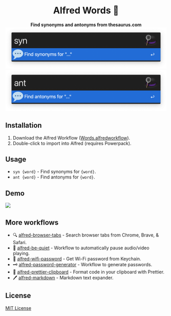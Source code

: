 <div align="center">
  <h1>Alfred Words 💬</h1>
</div>

<p align="center">
  <strong>Find synonyms and antonyms from thesaurus.com</strong></br>
  <img src="./assets/syn.png" width="530">
  <img src="./assets/ant.png" width="530">
</p>

## Installation

1. Download the Alfred Workflow ([Words.alfredworkflow](https://github.com/epilande/alfred-words/releases/latest/download/Words.alfredworkflow)).
1. Double-click to import into Alfred (requires Powerpack).

## Usage

- `syn {word}` - Find synonyms for `{word}`.
- `ant {word}` - Find antonyms for `{word}`.

## Demo

<img src="./assets/demo.gif" width="600">

## More workflows

- 🔍 [alfred-browser-tabs](https://github.com/epilande/alfred-browser-tabs) - Search browser tabs from Chrome, Brave, & Safari.
- 🤫 [alfred-be-quiet](https://github.com/epilande/alfred-be-quiet) - Workflow to automatically pause audio/video playing.
- 🔐 [alfred-wifi-password](https://github.com/epilande/alfred-wifi-password) - Get Wi-Fi password from Keychain.
- 🗝 [alfred-password-generator](https://github.com/epilande/alfred-password-generator) - Workflow to generate passwords.
- 🎨 [alfred-prettier-clipboard](https://github.com/epilande/alfred-prettier-clipboard) - Format code in your clipboard with Prettier.
- 🖊 [alfred-markdown](https://github.com/epilande/alfred-markdown) - Markdown text expander.
<!-- - 💡 [alfred-govee](https://github.com/epilande/alfred-govee) - Workflow to interact with your Govee devices. -->

## License

[MIT License](https://oss.ninja/mit/epilande/)
